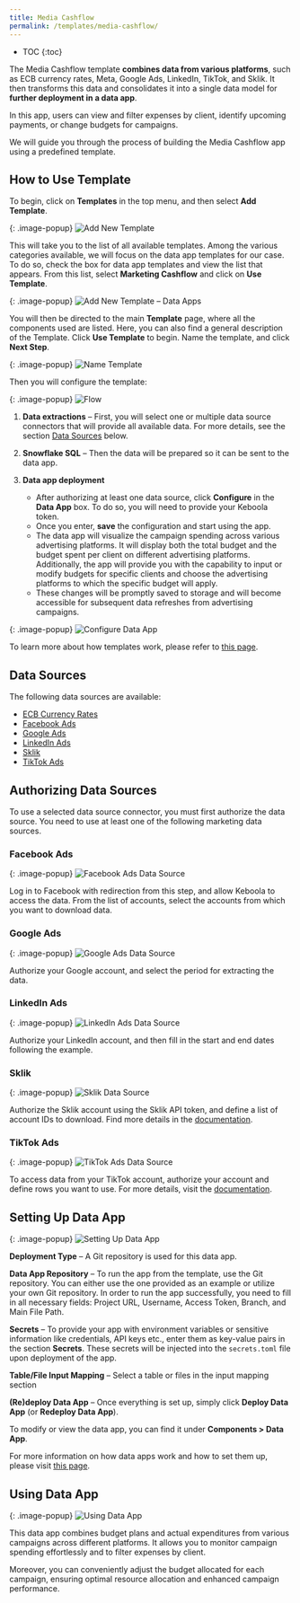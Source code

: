 ```yaml
---
title: Media Cashflow
permalink: /templates/media-cashflow/
---
```


* TOC
{:toc}

The Media Cashflow template **combines data from various platforms**, such as ECB currency rates, Meta, Google Ads, LinkedIn, TikTok, and Sklik. 
It then transforms this data and consolidates it into a single data model for **further deployment in a data app**. 

In this app, users can view and filter expenses by client, identify upcoming payments, or change budgets for campaigns.

We will guide you through the process of building the Media Cashflow app using a predefined template. 

## How to Use Template
To begin, click on **Templates** in the top menu, and then select **Add Template**.

{: .image-popup}
![Add New Template](/templates/media-cashflow/add-template.png)

This will take you to the list of all available templates. Among the various categories available, we will focus on the data app templates for our case. 
To do so, check the box for data app templates and view the list that appears. From this list, select **Marketing Cashflow** and click on **Use Template**.

{: .image-popup}
![Add New Template – Data Apps](/templates/media-cashflow/new-template-data-apps.png)

You will then be directed to the main **Template** page, where all the components used are listed. Here, you can also find a general description of the Template. 
Click **Use Template** to begin. Name the template, and click **Next Step**.

{: .image-popup}
![Name Template](/templates/media-cashflow/name-template.png)

Then you will configure the template:

{: .image-popup}
![Flow](/templates/media-cashflow/flow.png)

1. **Data extractions** – First, you will select one or multiple data source connectors that will provide all available data.
For more details, see the section [Data Sources](/templates/media-cashflow/#data-sources) below.

2. **Snowflake SQL** – Then the data will be prepared so it can be sent to the data app.

3. **Data app deployment**
   - After authorizing at least one data source, click **Configure** in the **Data App** box. To do so, you will need to provide your Keboola token.
   - Once you enter, **save** the configuration and start using the app.
   - The data app will visualize the campaign spending across various advertising platforms. It will display both the total budget and the budget spent per client on different advertising platforms. Additionally, the app will provide you with the capability to input or modify budgets for specific clients and choose the advertising platforms to which the specific budget will apply.
   - These changes will be promptly saved to storage and will become accessible for subsequent data refreshes from advertising campaigns.
   
{: .image-popup}
![Configure Data App](/templates/media-cashflow/configure-data-app.png)

To learn more about how templates work, please refer to [this page](https://help.keboola.com/templates/).

## Data Sources
The following data sources are available:

- [ECB Currency Rates](https://fixer.io/documentation)
- [Facebook Ads](https://www.facebook.com/business/)
- [Google Ads](https://ads.google.com/)
- [LinkedIn Ads](https://business.linkedin.com/marketing-solutions/)
- [Sklik](https://www.sklik.cz/)
- [TikTok Ads](https://business-api.tiktok.com/portal/docs?id=1740302848100353)

## Authorizing Data Sources
To use a selected data source connector, you must first authorize the data source. You need to use at least one of the following marketing data sources.

### Facebook Ads

{: .image-popup}
![Facebook Ads Data Source](/templates/media-cashflow/fb-ads-source.png)

Log in to Facebook with redirection from this step, and allow Keboola to access the data.
From the list of accounts, select the accounts from which you want to download data.

### Google Ads

{: .image-popup}
![Google Ads Data Source](/templates/media-cashflow/google-ads-source.png)

Authorize your Google account, and select the period for extracting the data.

### LinkedIn Ads

{: .image-popup}
![LinkedIn Ads Data Source](/templates/media-cashflow/linkedin-ads-source.png)

Authorize your LinkedIn account, and then fill in the start and end dates following the example.

### Sklik

{: .image-popup}
![Sklik Data Source](/templates/media-cashflow/sklik-source.png)

Authorize the Sklik account using the Sklik API token, and define a list of account IDs to download. Find more details in the [documentation](https://help.keboola.com/components/extractors/marketing-sales/sklik/). 

### TikTok Ads

{: .image-popup}
![TikTok Ads Data Source](/templates/media-cashflow/tiktok-ads-source.png)

To access data from your TikTok account, authorize your account and define rows you want to use. For more details, visit the [documentation](https://bitbucket.org/kds_consulting_team/kds-team.ex-tiktok-ads/src/master/README.md). 

## Setting Up Data App

{: .image-popup}
![Setting Up Data App](/templates/media-cashflow/setting-up-app.png)

**Deployment Type** – A Git repository is used for this data app.

**Data App Repository** – To run the app from the template, use the Git repository. You can either use the one provided as an example 
or utilize your own Git repository. In order to run the app successfully, you need to fill in all necessary fields: Project URL, Username, Access Token, Branch, and Main File Path. 

**Secrets** – To provide your app with environment variables or sensitive information like credentials, API keys etc., enter them as key-value pairs in the section **Secrets**. These secrets will be injected into the `secrets.toml` file upon deployment of the app.

**Table/File Input Mapping** – Select a table or files in the input mapping section

**(Re)deploy Data App** – Once everything is set up, simply click **Deploy Data App** (or **Redeploy Data App**).

To modify or view the data app, you can find it under **Components > Data App**. 

For more information on how data apps work and how to set them up, please visit [this page](https://help.keboola.com/components/data-apps/).

## Using Data App

{: .image-popup}
![Using Data App](/templates/media-cashflow/using-data-app.png)

This data app combines budget plans and actual expenditures from various campaigns across different platforms. 
It allows you to monitor campaign spending effortlessly and to filter expenses by client. 

Moreover, you can conveniently adjust the budget allocated for each campaign, ensuring optimal resource allocation and enhanced campaign performance.
